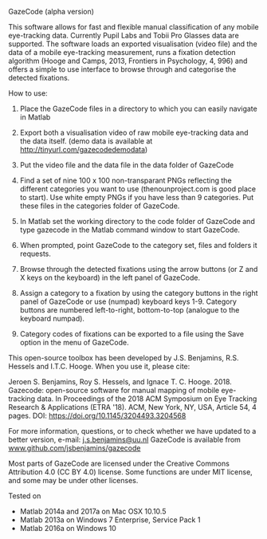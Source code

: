 GazeCode (alpha version)

This software allows for fast and flexible manual classification of any
mobile eye-tracking data. Currently Pupil Labs and Tobii Pro Glasses data 
are supported. The software loads an exported visualisation (video file) 
and the data of a mobile eye-tracking measurement, runs a fixation
detection algorithm (Hooge and  Camps, 2013, Frontiers in Psychology, 4,
996) and offers a simple to use interface to browse through and
categorise the detected fixations.

How to use:
1) Place the GazeCode files in a directory to which you can easily navigate
in Matlab

2) Export both a visualisation video of raw mobile eye-tracking data and
the data itself. 
(demo data is available at http://tinyurl.com/gazecodedemodata)

3) Put the video file and the data file in the data folder of GazeCode

4) Find a set of nine 100 x 100 non-transparant PNGs reflecting the
different categories you want to use (thenounproject.com is good place to
start). Use white empty PNGs if you have less than 9 categories. Put
these files in the categories folder of GazeCode.

5) In Matlab set the working directory to the code folder of GazeCode and 
type gazecode in the Matlab command window to start GazeCode.

6) When prompted, point GazeCode to the category set, files and folders it
requests.

7) Browse through the detected fixations using the arrow buttons (or Z
and X keys on the keyboard) in the left panel of GazeCode.

8) Assign a category to a fixation by using the category buttons in the
right panel of GazeCode or use (numpad) keyboard keys 1-9. Category
buttons are numbered left-to-right, bottom-to-top (analogue to the
keyboard numpad).

9) Category codes of fixations can be exported to a file using the Save
option in the menu of GazeCode.

This open-source toolbox has been developed by J.S. Benjamins, R.S.
Hessels and I.T.C. Hooge. When you use it, please cite:

Jeroen S. Benjamins, Roy S. Hessels, and Ignace T. C. Hooge. 2018. Gazecode: open-source software for manual mapping of mobile eye-tracking data. In Proceedings of the 2018 ACM Symposium on Eye Tracking Research & Applications (ETRA '18). ACM, New York, NY, USA, Article 54, 4 pages. DOI: https://doi.org/10.1145/3204493.3204568

For more information, questions, or to check whether we have updated to a
better version, e-mail: j.s.benjamins@uu.nl 
GazeCode is available from www.github.com/jsbenjamins/gazecode

Most parts of  GazeCode are licensed under the Creative Commons
Attribution 4.0 (CC BY 4.0) license. Some functions are under MIT
license, and some may be under other licenses.

Tested on
- Matlab 2014a and 2017a on Mac OSX 10.10.5
- Matlab 2013a on Windows 7 Enterprise, Service Pack 1
- Matlab 2016a on Windows 10
